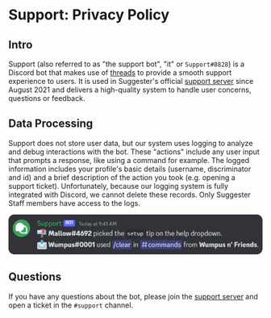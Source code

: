 # Support: Privacy Policy

## Intro
Support (also referred to as "the support bot", "it" or `Support#8828`) is a Discord bot that makes use of [threads](https://support.discord.com/hc/en-us/articles/4403205878423) to provide a smooth support experience to users. It is used in Suggester's official [support server](https://suggester.js.org/support) since August 2021 and delivers a high-quality system to handle user concerns, questions or feedback.

## Data Processing
Support does not store user data, but our system uses logging to analyze and debug interactions with the bot. These "actions" include any user input that prompts a response, like using a command for example. The logged information includes your profile's basic details (username, discriminator and id) and a brief description of the action you took (e.g. opening a support ticket). Unfortunately, because our logging system is fully integrated with Discord, we cannot delete these records. Only Suggester Staff members have access to the logs.

![An example of what information is being logged](/images/logging-example.png)

## Questions
If you have any questions about the bot, please join the [support server](https://suggester.js.org/support) and open a ticket in the `#support` channel.